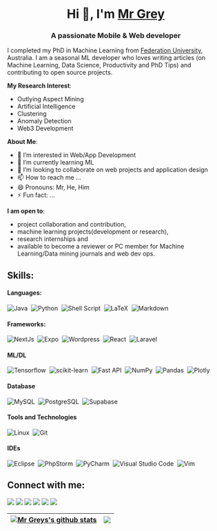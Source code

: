 <h1 align="center">Hi 👋, I'm <a href="https://100rabhcsmc.github.io/Me.io/" target="blank"> Mr Grey</a></h1>
<h3 align="center">A passionate Mobile & Web developer</h3>

I completed my PhD in Machine Learning from [Federation University](https://federation.edu.au), Australia. I am a seasonal ML developer who loves writing articles (on Machine Learning, Data Science, Productivity and PhD Tips) and contributing to open source projects.

**My Research Interest**:

- Outlying Aspect Mining
- Artificial Intelligence
- Clustering
- Anomaly Detection
- Web3 Development

**About Me**:

- 👀 I’m interested in Web/App Development
- 🌱 I’m currently learning ML
- 💞️ I’m looking to collaborate on web projects and application design
- 📫 How to reach me ...
- 😄 Pronouns: Mr, He, Him
- ⚡ Fun fact: ...

**I am open to**:

- project collaboration and contribution,
- machine learning projects(development or research),
- research internships and
- available to become a reviewer or PC member for Machine Learning/Data mining journals and web dev ops.

## Skills:

#### Languages:

![Java](https://img.shields.io/badge/Java-ED8B00?style=for-the-badge&logo=java&logoColor=white)&nbsp;
![Python](https://img.shields.io/badge/Python-3776AB?style=for-the-badge&logo=python&logoColor=white)&nbsp;
![Shell Script](https://img.shields.io/badge/Shell_Script-121011?style=for-the-badge&logo=gnu-bash&logoColor=white)&nbsp;
![LaTeX](https://img.shields.io/badge/latex-%23008080.svg?style=for-the-badge&logo=latex&logoColor=white)&nbsp;
![Markdown](https://img.shields.io/badge/markdown-%23000000.svg?style=for-the-badge&logo=markdown&logoColor=white)

#### Frameworks:

![NextJs](https://img.shields.io/badge/next.js-000000?style=for-the-badge&logo=nextdotjs&logoColor=white)&nbsp;
![Expo](https://img.shields.io/badge/Expo-000020?style=for-the-badge&logo=expo&logoColor=white)&nbsp;
![Wordpress](https://img.shields.io/badge/WordPress-%2321759B?style=for-the-badge&logo=wordpress&logoColor=white)&nbsp;
![React](https://img.shields.io/badge/React-%2320232a.svg?style=for-the-badge&logo=react&logoColor=%2361DAFB)&nbsp;
![Laravel](https://img.shields.io/badge/Laravel-%23FF2D20.svg?style=for-the-badge&logo=laravel&logoColor=white)

#### ML/DL

![Tensorflow](https://img.shields.io/badge/TensorFlow-FF6F00?style=for-the-badge&logo=tensorflow&logoColor=white)&nbsp;
![scikit-learn](https://img.shields.io/badge/scikit--learn-%23F7931E.svg?style=for-the-badge&logo=scikit-learn&logoColor=white)&nbsp;
![Fast API](https://img.shields.io/badge/FastAPI-005571?style=for-the-badge&logo=fastapi)&nbsp;
![NumPy](https://img.shields.io/badge/numpy-%23013243.svg?style=for-the-badge&logo=numpy&logoColor=white)&nbsp;
![Pandas](https://img.shields.io/badge/pandas-%23150458.svg?style=for-the-badge&logo=pandas&logoColor=white)&nbsp;
![Plotly](https://img.shields.io/badge/Plotly-%233F4F75.svg?style=for-the-badge&logo=plotly&logoColor=white)

#### Database

![MySQL](https://img.shields.io/badge/MySQL-00000F?style=for-the-badge&logo=mysql&logoColor=white)&nbsp;
![PostgreSQL](https://img.shields.io/badge/PostgreSQL-316192?style=for-the-badge&logo=postgresql&logoColor=white)&nbsp;
![Supabase](https://img.shields.io/badge/Supabase-3FCF8E?style=for-the-badge&logo=supabase&logoColor=white)&nbsp;

#### Tools and Technologies

![Linux](https://img.shields.io/badge/Linux-FCC624?style=for-the-badge&logo=linux&logoColor=black)&nbsp;
![Git](https://img.shields.io/badge/GIT-E44C30?style=for-the-badge&logo=git&logoColor=white)&nbsp;

<!-- ![AWS](https://img.shields.io/badge/Amazon_AWS-232F3E?style=flat&logo=amazon-aws&logoColor=white)&nbsp;
![Google Cloud](https://img.shields.io/badge/Google_Cloud-4285F4?style=flat&logo=google-cloud&logoColor=white)&nbsp; -->

#### IDEs

![Eclipse](https://img.shields.io/badge/Eclipse-FE7A16.svg?style=for-the-badge&logo=Eclipse&logoColor=white)&nbsp;
![PhpStorm](https://img.shields.io/badge/PhpStorm-000?style=for-the-badge&logo=phpstorm&logoColor=white)&nbsp;
![PyCharm](https://img.shields.io/badge/pycharm-143?style=for-the-badge&logo=pycharm&logoColor=black&color=black&labelColor=green)&nbsp;
![Visual Studio Code](https://img.shields.io/badge/Visual%20Studio%20Code-0078d7.svg?style=for-the-badge&logo=visual-studio-code&logoColor=white)&nbsp;
![Vim](https://img.shields.io/badge/VIM-%2311AB00.svg?style=for-the-badge&logo=vim&logoColor=white)&nbsp;

## Connect with me:

<p align = "center">

[<img src="https://img.shields.io/badge/kaggle-%2312100E.svg?&style=for-the-badge&logo=kaggle&logoColor=white&color=black" />](https://www.kaggle.com/mrgrey01)
[<img src ="https://img.shields.io/badge/website-%23.svg?&style=for-the-badge&logo=www&logoColor=white%22&color=black">](https://mrgrey01.github.io)
[<img src="https://img.shields.io/badge/twitter-%231DA1F2.svg?&style=for-the-badge&logo=twitter&logoColor=white&color=black" />](https://twitter.com/mrgrey01)
[<img src="https://img.shields.io/badge/linkedin-%2312100E.svg?&style=for-the-badge&logo=linkedin&logoColor=white&color=black" />](https://www.linkedin.com/in/mrgrey01/)
[<img src="https://img.shields.io/badge/medium-%2312100E.svg?&style=for-the-badge&logo=medium&logoColor=white&color=black" />](https://medium.com/@mrgrey01)
[<img src="https://img.shields.io/badge/instagram-%2312100E.svg?&style=for-the-badge&logo=instagram&logoColor=white&color=black" />](https://instagram.com/mrgrey01)

</p>

| <a href="https://github.com/mrgrey01/github-readme-stats"><img align="center" src="https://github-readme-stats.vercel.app/api?username=mrgrey01&show_icons=true&include_all_commits=true&theme=buefy&hide_border=true" alt="Mr Greys's github stats" /></a> | <a href="https://github.com/mrgrey01/github-readme-stats"><img align="center" src="https://github-readme-stats.vercel.app/api/top-langs/?username=mrgrey01&layout=compact&theme=buefy&hide_border=true" /></a> |
| ----------------------------------------------------------------------------------------------------------------------------------------------------------------------------------------------------------------------------------------------------------- | -------------------------------------------------------------------------------------------------------------------------------------------------------------------------------------------------------------- |



<!--
**themlphdstudent/themlphdstudent** is a ✨ _special_ ✨ repository because its `README.md` (this file) appears on your GitHub profile.

Here are some ideas to get you started:

- 🔭 I’m currently working on ...
- 🌱 I’m currently learning ...
- 👯 I’m looking to collaborate on ...
- 🤔 I’m looking for help with ...
- 💬 Ask me about ...
- 📫 How to reach me: ...
- 😄 Pronouns: ...
- ⚡ Fun fact: ...
-->

<!---
MrGrey01/MrGrey01 is a ✨ special ✨ repository because its `README.md` (this file) appears on your GitHub profile.
You can click the Preview link to take a look at your changes.
--->
